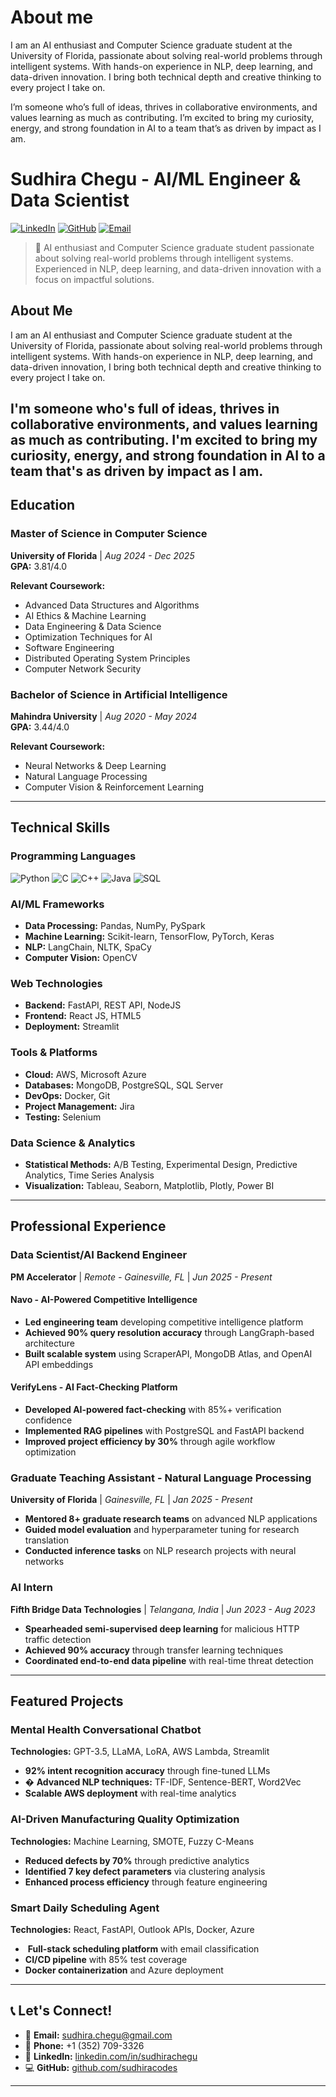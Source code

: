 # About me
I am an AI enthusiast and Computer Science graduate student at the University of Florida, passionate about solving real-world problems through intelligent systems. With hands-on experience in NLP, deep learning, and data-driven innovation. I bring both technical depth and creative thinking to every project I take on.

I’m someone who’s full of ideas, thrives in collaborative environments, and values learning as much as contributing. I’m excited to bring my curiosity, energy, and strong foundation in AI to a team that’s as driven by impact as I am.

# Sudhira Chegu - AI/ML Engineer & Data Scientist

[![LinkedIn](https://img.shields.io/badge/LinkedIn-0077B5?style=for-the-badge&logo=linkedin&logoColor=white)](https://www.linkedin.com/in/sudhirachegu)
[![GitHub](https://img.shields.io/badge/GitHub-100000?style=for-the-badge&logo=github&logoColor=white)](https://github.com/sudhiracodes)
[![Email](https://img.shields.io/badge/Email-D14836?style=for-the-badge&logo=gmail&logoColor=white)](mailto:sudhira.chegu@gmail.com)

> 🚀 AI enthusiast and Computer Science graduate student passionate about solving real-world problems through intelligent systems. Experienced in NLP, deep learning, and data-driven innovation with a focus on impactful solutions.
## About Me

I am an AI enthusiast and Computer Science graduate student at the University of Florida, passionate about solving real-world problems through intelligent systems. With hands-on experience in NLP, deep learning, and data-driven innovation, I bring both technical depth and creative thinking to every project I take on.

I'm someone who's full of ideas, thrives in collaborative environments, and values learning as much as contributing. I'm excited to bring my curiosity, energy, and strong foundation in AI to a team that's as driven by impact as I am.
---

##  Education

### Master of Science in Computer Science
**University of Florida** | *Aug 2024 - Dec 2025*  
**GPA:** 3.81/4.0

**Relevant Coursework:**
- Advanced Data Structures and Algorithms
- AI Ethics & Machine Learning
- Data Engineering & Data Science
- Optimization Techniques for AI
- Software Engineering
- Distributed Operating System Principles
- Computer Network Security

### Bachelor of Science in Artificial Intelligence
**Mahindra University** | *Aug 2020 - May 2024*  
**GPA:** 3.44/4.0

**Relevant Coursework:**
- Neural Networks & Deep Learning
- Natural Language Processing
- Computer Vision & Reinforcement Learning

---

## Technical Skills

### Programming Languages
![Python](https://img.shields.io/badge/Python-3776AB?style=flat-square&logo=python&logoColor=white)
![C](https://img.shields.io/badge/C-00599C?style=flat-square&logo=c&logoColor=white)
![C++](https://img.shields.io/badge/C++-00599C?style=flat-square&logo=cplusplus&logoColor=white)
![Java](https://img.shields.io/badge/Java-ED8B00?style=flat-square&logo=java&logoColor=white)
![SQL](https://img.shields.io/badge/SQL-336791?style=flat-square&logo=postgresql&logoColor=white)

### AI/ML Frameworks
- **Data Processing:** Pandas, NumPy, PySpark
- **Machine Learning:** Scikit-learn, TensorFlow, PyTorch, Keras
- **NLP:** LangChain, NLTK, SpaCy
- **Computer Vision:** OpenCV

### Web Technologies
- **Backend:** FastAPI, REST API, NodeJS
- **Frontend:** React JS, HTML5
- **Deployment:** Streamlit

### Tools & Platforms
- **Cloud:** AWS, Microsoft Azure
- **Databases:** MongoDB, PostgreSQL, SQL Server
- **DevOps:** Docker, Git
- **Project Management:** Jira
- **Testing:** Selenium

### Data Science & Analytics
- **Statistical Methods:** A/B Testing, Experimental Design, Predictive Analytics, Time Series Analysis
- **Visualization:** Tableau, Seaborn, Matplotlib, Plotly, Power BI

---

## Professional Experience

###  Data Scientist/AI Backend Engineer
**PM Accelerator** | *Remote - Gainesville, FL* | *Jun 2025 - Present*

#### Navo - AI-Powered Competitive Intelligence
-  **Led engineering team** developing competitive intelligence platform
-  **Achieved 90% query resolution accuracy** through LangGraph-based architecture
-  **Built scalable system** using ScraperAPI, MongoDB Atlas, and OpenAI API embeddings

#### VerifyLens - AI Fact-Checking Platform
-  **Developed AI-powered fact-checking** with 85%+ verification confidence
-  **Implemented RAG pipelines** with PostgreSQL and FastAPI backend
-  **Improved project efficiency by 30%** through agile workflow optimization

###  Graduate Teaching Assistant - Natural Language Processing
**University of Florida** | *Gainesville, FL* | *Jan 2025 - Present*

-  **Mentored 8+ graduate research teams** on advanced NLP applications
-  **Guided model evaluation** and hyperparameter tuning for research translation
-  **Conducted inference tasks** on NLP research projects with neural networks

###  AI Intern
**Fifth Bridge Data Technologies** | *Telangana, India* | *Jun 2023 - Aug 2023*

-  **Spearheaded semi-supervised deep learning** for malicious HTTP traffic detection
- **Achieved 90% accuracy** through transfer learning techniques
-  **Coordinated end-to-end data pipeline** with real-time threat detection

---

##  Featured Projects

###  Mental Health Conversational Chatbot
**Technologies:** GPT-3.5, LLaMA, LoRA, AWS Lambda, Streamlit

-  **92% intent recognition accuracy** through fine-tuned LLMs
- � **Advanced NLP techniques:** TF-IDF, Sentence-BERT, Word2Vec
-  **Scalable AWS deployment** with real-time analytics

###  AI-Driven Manufacturing Quality Optimization
**Technologies:** Machine Learning, SMOTE, Fuzzy C-Means

-  **Reduced defects by 70%** through predictive analytics
-  **Identified 7 key defect parameters** via clustering analysis
-  **Enhanced process efficiency** through feature engineering

### Smart Daily Scheduling Agent
**Technologies:** React, FastAPI, Outlook APIs, Docker, Azure

- ️ **Full-stack scheduling platform** with email classification
-  **CI/CD pipeline** with 85% test coverage
-  **Docker containerization** and Azure deployment

---


## 📞 Let's Connect!

- 📧 **Email:** [sudhira.chegu@gmail.com](mailto:sudhira.chegu@gmail.com)
- 📱 **Phone:** +1 (352) 709-3326
- 💼 **LinkedIn:** [linkedin.com/in/sudhirachegu](https://www.linkedin.com/in/sudhirachegu)
- 💻 **GitHub:** [github.com/sudhiracodes](https://github.com/sudhiracodes)

---



